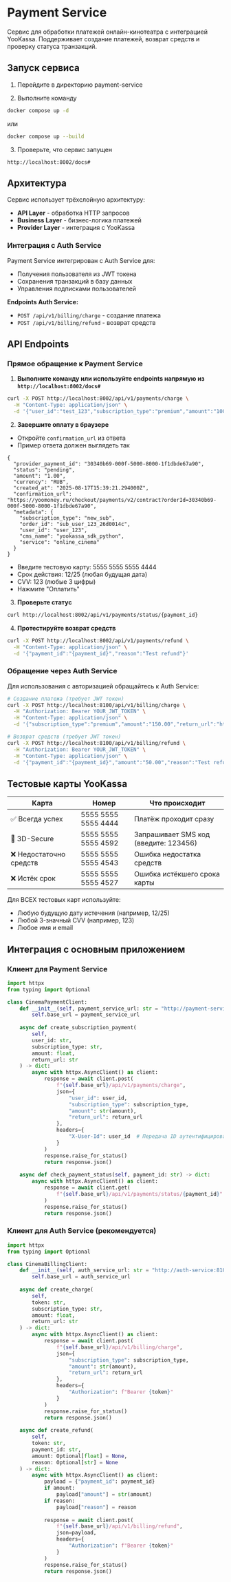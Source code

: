
# Payment Service

Сервис для обработки платежей онлайн-кинотеатра с интеграцией YooKassa. Поддерживает создание платежей, возврат средств и проверку статуса транзакций.

## Запуск сервиса

1. Перейдите в директорию payment-service

2. Выполните команду

```bash
docker compose up -d
```

или

```bash
docker compose up --build
```

3. Проверьте, что сервис запущен

`http://localhost:8002/docs#`

## Архитектура

Сервис использует трёхслойную архитектуру:
- **API Layer** - обработка HTTP запросов
- **Business Layer** - бизнес-логика платежей
- **Provider Layer** - интеграция с YooKassa

### Интеграция с Auth Service

Payment Service интегрирован с Auth Service для:
- Получения пользователя из JWT токена
- Сохранения транзакций в базу данных
- Управления подписками пользователей

**Endpoints Auth Service:**
- `POST /api/v1/billing/charge` - создание платежа
- `POST /api/v1/billing/refund` - возврат средств


## API Endpoints

### Прямое обращение к Payment Service

1. **Выполните команду или используйте endpoints напрямую из `http://localhost:8002/docs#`**
```bash
curl -X POST http://localhost:8002/api/v1/payments/charge \
  -H "Content-Type: application/json" \
  -d '{"user_id":"test_123","subscription_type":"premium","amount":"100.00","return_url":"https://example.com/success"}'
```

2. **Завершите оплату в браузере**

- Откройте `confirmation_url` из ответа
- Пример ответа должен выглядеть так
```
{
  "provider_payment_id": "30340b69-000f-5000-8000-1f1dbde67a90",
  "status": "pending",
  "amount": "1.00",
  "currency": "RUB",
  "created_at": "2025-08-17T15:39:21.294000Z",
  "confirmation_url": "https://yoomoney.ru/checkout/payments/v2/contract?orderId=30340b69-000f-5000-8000-1f1dbde67a90",
  "metadata": {
    "subscription_type": "new_sub",
    "order_id": "sub_user_123_26d0014c",
    "user_id": "user_123",
    "cms_name": "yookassa_sdk_python",
    "service": "online_cinema"
  }
}
```
- Введите тестовую карту: 5555 5555 5555 4444
- Срок действия: 12/25 (любая будущая дата)
- CVV: 123 (любые 3 цифры)
- Нажмите "Оплатить"

3. **Проверьте статус**
```bash
curl http://localhost:8002/api/v1/payments/status/{payment_id}
```

4. **Протестируйте возврат средств**
```bash
curl -X POST http://localhost:8002/api/v1/payments/refund \
  -H "Content-Type: application/json" \
  -d '{"payment_id":"{payment_id}","reason":"Test refund"}'
```

### Обращение через Auth Service

Для использования с авторизацией обращайтесь к Auth Service:

```bash
# Создание платежа (требует JWT токен)
curl -X POST http://localhost:8100/api/v1/billing/charge \
  -H "Authorization: Bearer YOUR_JWT_TOKEN" \
  -H "Content-Type: application/json" \
  -d '{"subscription_type":"premium","amount":"150.00","return_url":"https://example.com/success"}'

# Возврат средств (требует JWT токен)
curl -X POST http://localhost:8100/api/v1/billing/refund \
  -H "Authorization: Bearer YOUR_JWT_TOKEN" \
  -H "Content-Type: application/json" \
  -d '{"payment_id":"{payment_id}","amount":"50.00","reason":"Test refund"}'
```

## Тестовые карты YooKassa

| Карта               | Номер               | Что происходит                   |
|---------------------|---------------------|----------------------------------|
| ✅ Всегда успех     | 5555 5555 5555 4444 | Платёж проходит сразу           |
| 🔐 3D-Secure        | 5555 5555 5555 4592 | Запрашивает SMS код (введите: 123456) |
| ❌ Недостаточно средств | 5555 5555 5555 4543 | Ошибка недостатка средств       |
| ❌ Истёк срок       | 5555 5555 5555 4527 | Ошибка истёкшего срока карты    |

Для ВСЕХ тестовых карт используйте:

- Любую будущую дату истечения (например, 12/25)
- Любой 3-значный CVV (например, 123)
- Любое имя и email



## Интеграция с основным приложением

### Клиент для Payment Service

```python
import httpx
from typing import Optional

class CinemaPaymentClient:
    def __init__(self, payment_service_url: str = "http://payment-service:8000"):
        self.base_url = payment_service_url
    
    async def create_subscription_payment(
        self,
        user_id: str,
        subscription_type: str,
        amount: float,
        return_url: str
    ) -> dict:
        async with httpx.AsyncClient() as client:
            response = await client.post(
                f"{self.base_url}/api/v1/payments/charge",
                json={
                    "user_id": user_id,
                    "subscription_type": subscription_type,
                    "amount": str(amount),
                    "return_url": return_url
                },
                headers={
                    "X-User-Id": user_id  # Передача ID аутентифицированного пользователя
                }
            )
            response.raise_for_status()
            return response.json()
    
    async def check_payment_status(self, payment_id: str) -> dict:
        async with httpx.AsyncClient() as client:
            response = await client.get(
                f"{self.base_url}/api/v1/payments/status/{payment_id}"
            )
            response.raise_for_status()
            return response.json()
```

### Клиент для Auth Service (рекомендуется)

```python
import httpx
from typing import Optional

class CinemaBillingClient:
    def __init__(self, auth_service_url: str = "http://auth-service:8100"):
        self.base_url = auth_service_url
    
    async def create_charge(
        self,
        token: str,
        subscription_type: str,
        amount: float,
        return_url: str
    ) -> dict:
        async with httpx.AsyncClient() as client:
            response = await client.post(
                f"{self.base_url}/api/v1/billing/charge",
                json={
                    "subscription_type": subscription_type,
                    "amount": str(amount),
                    "return_url": return_url
                },
                headers={
                    "Authorization": f"Bearer {token}"
                }
            )
            response.raise_for_status()
            return response.json()
    
    async def create_refund(
        self,
        token: str,
        payment_id: str,
        amount: Optional[float] = None,
        reason: Optional[str] = None
    ) -> dict:
        async with httpx.AsyncClient() as client:
            payload = {"payment_id": payment_id}
            if amount:
                payload["amount"] = str(amount)
            if reason:
                payload["reason"] = reason
                
            response = await client.post(
                f"{self.base_url}/api/v1/billing/refund",
                json=payload,
                headers={
                    "Authorization": f"Bearer {token}"
                }
            )
            response.raise_for_status()
            return response.json()
```

